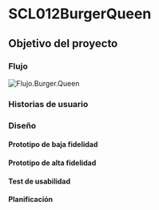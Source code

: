 # SCL012BurgerQueen

## Objetivo del proyecto

### Flujo

![Flujo.Burger.Queen](/img/Diagam_BurgerQueen.jpg)

### Historias de usuario

### Diseño

#### Prototipo de baja fidelidad

#### Prototipo de alta fidelidad

#### Test de usabilidad

#### Planificación



